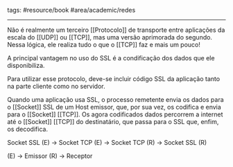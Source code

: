 tags: #resource/book #area/academic/redes
_____________________

Não é realmente um terceiro [[Protocolo]] de transporte entre aplicações da escala do [[UDP]] ou [[TCP]], mas uma versão aprimorada do segundo. Nessa lógica, ele realiza tudo o que o [[TCP]] faz e mais um pouco!

A principal vantagem no uso do SSL é a condificação dos dados que ele disponibiliza. 

Para utilizar esse protocolo, deve-se incluir código SSL da aplicação tanto na parte cliente como no servidor. 

Quando uma aplicação usa SSL, o processo remetente envia os dados para o [[Socket]] SSL de um Host emissor, que, por sua vez, os codifica e envia para o [[Socket]] [[TCP]]. Os agora codificados dados percorrem a internet até o [[Socket]] [[TCP]] do destinatário, que passa para o SSL que, enfim, os decodifica.

Socket SSL (E) -> Socket TCP (E) -> Socket TCP (R) -> Socket SSL (R)

(E) -> Emissor
(R) -> Receptor